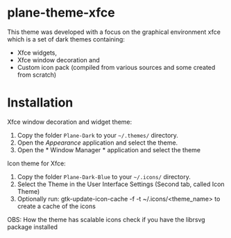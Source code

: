 # plane-theme-xfce
This theme was developed with a focus on the graphical environment xfce which is a set of dark themes containing:
- Xfce widgets,
- Xfce window decoration and
- Custom icon pack (compiled from various sources and some created from scratch)

Installation
=========

Xfce window decoration and widget theme:

1. Copy the folder `Plane-Dark` to your `~/.themes/` directory.
2. Open the *Appearance* application and select the theme.
3. Open the * Window Manager * application and select the theme

Icon theme for Xfce:

1. Copy the folder `Plane-Dark-Blue` to your `~/.icons/` directory.
2. Select the Theme in the User Interface Settings (Second tab, called Icon Theme)
3. Optionally run: gtk-update-icon-cache -f -t ~/.icons/<theme_name> to create a cache of the icons

OBS: How the theme has scalable icons check if you have the librsvg package installed

